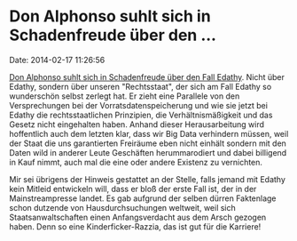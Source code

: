 Don Alphonso suhlt sich in Schadenfreude über den \...
======================================================

Date: 2014-02-17 11:26:56

[Don Alphonso suhlt sich in Schadenfreude über den Fall
Edathy](http://blogs.faz.net/deus/2014/02/16/paederastie-und-totalueberwachung-fuer-den-gebildeten-mittelstand-1939/).
Nicht über Edathy, sondern über unseren \"Rechtsstaat\", der sich am
Fall Edathy so wunderschön selbst zerlegt hat. Er zieht eine Parallele
von den Versprechungen bei der Vorratsdatenspeicherung und wie sie jetzt
bei Edathy die rechtsstaatlichen Prinzipien, die Verhältnismäßigkeit und
das Gesetz nicht eingehalten haben. Anhand dieser Herausarbeitung wird
hoffentlich auch dem letzten klar, dass wir Big Data verhindern müssen,
weil der Staat die uns garantierten Freiräume eben nicht einhält sondern
mit den Daten wild in anderer Leute Geschäften herummarodiert und dabei
billigend in Kauf nimmt, auch mal die eine oder andere Existenz zu
vernichten.

Mir sei übrigens der Hinweis gestattet an der Stelle, falls jemand mit
Edathy kein Mitleid entwickeln will, dass er bloß der erste Fall ist,
der in der Mainstreampresse landet. Es gab aufgrund der selben dürren
Faktenlage schon dutzende von Hausdurchsuchungen weltweit, weil sich
Staatsanwaltschaften einen Anfangsverdacht aus dem Arsch gezogen haben.
Denn so eine Kinderficker-Razzia, das ist gut für die Karriere!
